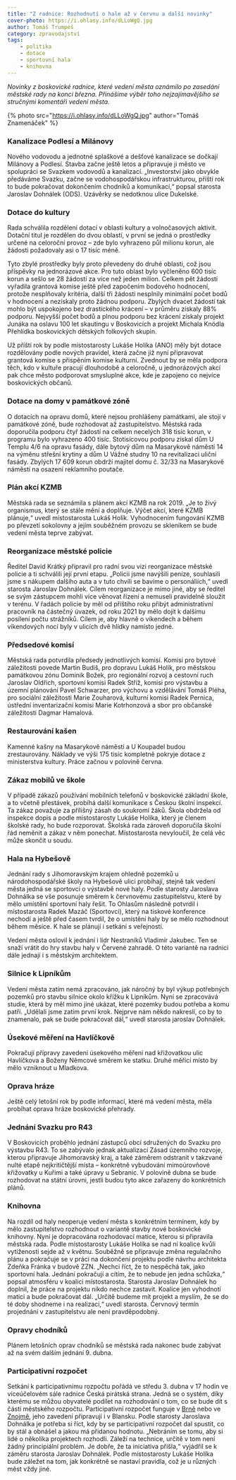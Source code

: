 ```yaml
---
title: "Z radnice: Rozhodnutí o hale až v červnu a další novinky"
cover-photo: https://i.ohlasy.info/dLLoWgQ.jpg
author: Tomáš Trumpeš
category: zpravodajství
tags:
    - politika
    - dotace
    - sportovní hala
    - knihovna
---
```


*Novinky z boskovické radnice, které vedení města oznámilo po zasedání městské rady na konci března. Přinášíme výběr toho nejzajímavějšího se stručnými komentáři vedení města.*

{% photo src="https://i.ohlasy.info/dLLoWgQ.jpg" author="Tomáš Znamenáček" %}

### Kanalizace Podlesí a Milánovy

Nového vodovodu a jednotné splaškové a dešťové kanalizace se dočkají Milánovy a Podlesí. Stavba začne ještě letos a připravuje ji město ve spolupráci se Svazkem vodovodů a kanalizací. „Investorství jako obvykle předáváme Svazku, začne se vodohospodářskou infrastrukturou, příští rok to bude pokračovat dokončením chodníků a komunikací,“ popsal starosta Jaroslav Dohnálek (ODS). Uzávěrky se nedotknou ulice Dukelské.

### Dotace do kultury

Rada schválila rozdělení dotací v oblasti kultury a volnočasových aktivit. Dotační titul je rozdělen do dvou oblastí, v první se jedná o prostředky určené na celoroční provoz – zde bylo vyhrazeno půl milionu korun, ale žádosti požadovaly asi o 17 tisíc méně.

Tyto zbylé prostředky byly proto převedeny do druhé oblasti, což jsou příspěvky na jednorázové akce. Pro tuto oblast bylo vyčleněno 600 tisíc korun a sešlo se 28 žádostí za více než jeden milion. Celkem pět žádostí vyřadila grantová komise ještě před započením bodového hodnocení, protože nesplňovaly kritéria, další tři žádosti nesplnily minimální počet bodů v hodnocení a nezískaly proto žádnou podporu. Zbylých dvacet žádostí tak mohlo být uspokojeno bez drastického krácení – v průměru získaly 88% podporu. Nejvyšší počet bodů a plnou podporu bez krácení získaly projekt Junáka na oslavu 100 let skautingu v Boskovicích a projekt Michala Knödla Přehlídka boskovických dětských folkových skupin. 

Už příští rok by podle místostarosty Lukáše Holíka (ANO) měly být dotace rozdělovány podle nových pravidel, která začne již nyní připravovat grantová komise s přispěním komise kulturní. Zvednout by se měla podpora těch, kdo v kultuře pracují dlouhodobě a celoročně, u jednorázových akcí pak chce město podporovat smysluplné akce, kde je zapojeno co nejvíce boskovických občanů.

### Dotace na domy v památkové zóně

O dotacích na opravu domů, které nejsou prohlášeny památkami, ale stojí v památkové zóně, bude rozhodovat až zastupitelstvo. Městská rada doporučila podporu čtyř žádostí na celkem necelých 318 tisíc korun, v programu bylo vyhrazeno 400 tisíc. Stotisícovou podporu získal dům U Templu 4/6 na opravu fasády, dále bytový dům na Masarykově náměstí 14 na výměnu střešní krytiny a dům U Vážné studny 10 na revitalizaci uliční fasády. Zbylých 17 609 korun obdrží majitel domu č. 32/33 na Masarykově náměstí na osazení reklamního poutače.

### Plán akcí KZMB

Městská rada se seznámila s plánem akcí KZMB na rok 2019. „Je to živý organismus, který se stále mění a doplňuje. Výčet akcí, které KZMB plánuje,“ uvedl místostarosta Lukáš Holík. Vyhodnocením fungování KZMB po převzetí sokolovny a jejím souběžném provozu se skleníkem se bude vedení města teprve zabývat. 

### Reorganizace městské policie

Ředitel David Krátký připravil pro radní svou vizi reorganizace městské policie a ti schválili její první etapu. „Policii jsme navýšili peníze, souhlasili jsme s nákupem dalšího auta a v tuto chvíli se bavíme o personáliích,“ uvedl starosta Jaroslav Dohnálek. Cílem reorganizace je mimo jiné, aby se ředitel se svým zástupcem mohli více věnovat řízení a nemuseli pravidelně sloužit v terénu. V řadách policie by měl od příštího roku přibýt administrativní pracovník na částečný úvazek, od roku 2021 by mělo dojít k dalšímu posílení počtu strážníků. Cílem je, aby hlavně o víkendech a během víkendových nocí byly v ulicích dvě hlídky namísto jedné.

### Předsedové komisí

Městská rada potvrdila předsedy jednotlivých komisí. Komisi pro bytové záležitosti povede Martin Budiš, pro dopravu Lukáš Holík, pro městskou památkovou zónu Dominik Božek, pro regionální rozvoj a cestovní ruch Jaroslav Oldřich, sportovní komisi Radek Stříž, komisi pro výstavbu a územní plánování Pavel Schwarzer, pro výchovu a vzdělávání Tomáš Pléha, pro sociální záležitosti Marie Zouharová, kulturní komisi Radek Pernica, ústřední inventarizační komisi Marie Kotrhonzová a sbor pro občanské záležitosti Dagmar Hamalová.

### Restaurování kašen

Kamenné kašny na Masarykově náměstí a U Koupadel budou zrestaurovány. Náklady ve výši 175 tisíc kompletně pokryje dotace z ministerstva kultury. Práce začnou v polovině června.

### Zákaz mobilů ve škole

V případě zákazů používání mobilních telefonů v boskovické základní škole, a to včetně přestávek, probíhá další komunikace s Českou školní inspekcí. Ta zákaz považuje za přílišný zásah do soukromí žáků. Škola obdržela od inspekce dopis a podle místostarosty Lukáše Holíka, který je členem školské rady, ho bude rozporovat. Školská rada zároveň doporučila školní řád neměnit a zákaz v něm ponechat. Místostarosta nevyloučil, že celá věc může skončit u soudu.

### Hala na Hybešově

Jednání rady s Jihomoravským krajem ohledně pozemků u národohospodářské školy na Hybešově ulici probíhají, stejně tak vedení města jedná se sportovci o výstavbě nové haly. Podle starosty Jaroslava Dohnálka se vše posunuje směrem k červnovému zastupitelstvu, které by mělo umístění sportovní haly řešit. To Ohlasům následně potvrdil i místostarosta Radek Mazáč (Sportovci), který na tiskové konference nechodí a ještě před časem tvrdil, že o umístění haly by se mělo rozhodnout během měsíce. K hale se plánují i setkání s veřejností.

Vedení města oslovil k jednání i lídr Nestraníků Vladimír Jakubec. Ten se snaží vrátit do hry stavbu haly v Červené zahradě. O této variantě na radnici dále jednají i s městským architektem.

### Silnice k Lipníkům

Vedení města zatím nemá zpracováno, jak náročný by byl výkup potřebných pozemků pro stavbu silnice okolo křížku k Lipníkům. Nyní se zpracovává studie, která by měl mimo jiné ukázat, které pozemky budou potřeba a komu patří. „Udělali jsme zatím první krok. Nejprve nám někdo nakreslí, co by to znamenalo, pak se bude pokračovat dál,“ uvedl starosta jaroslav Dohnálek.

### Úsekové měření na Havlíčkově

Pokračují přípravy zavedení úsekového měření nad křižovatkou ulic Havlíčkova a Boženy Němcové směrem ke statku. Druhé měřící místo by mělo vzniknout u Mladkova.

### Oprava hráze

Ještě celý letošní rok by podle informací, které má vedení města, měla probíhat oprava hráze boskovické přehrady. 

### Jednání Svazku pro R43

V Boskovicích proběhlo jednání zástupců obcí sdružených do Svazku pro výstavbu R43. To se zabývalo jednak aktualizací Zásad územního rozvoje, kterou připravuje Jihomoravský kraj, a také záměrem odstranit v takzvané nulté etapě nejkritičtější místa – konkrétně vybudování mimoúrovňové křižovatky u Kuřimi a také úpravy u Sebranic. V polovině dubna se bude rozhodovat na státní úrovni, jestli budou tyto akce zařazeny do konkrétních plánů.

### Knihovna

Na rozdíl od haly neoperuje vedení města s konkrétním termínem, kdy by mělo zastupitelstvo rozhodnout o variantě stavby nové boskovické knihovny. Nyní je dopracována rozhodovací matice, kterou si připravila městská rada. Podle místostarosty Lukáše Holíka se nad ní koalice kvůli vytíženosti sejde až v květnu. Souběžně se připravuje změna regulačního plánu a pokračuje se v práci na dokončení projektu podle návrhu architekta Zdeňka Fránka v budově ZZN. „Nechci říct, že to nespěchá tak, jako sportovní hala. Jednání pokračují a cítím, že to nebude jen jedna schůzka,“ popsal atmosféru v koalici místostarosta. Starosta Jaroslav Dohnálek ho doplnil, že práce na projektu nikdo nechce zastavit. Koalice jen vyhodnotí matici a bude pokračovat dál. „Určitě budeme mít projekt a myslím, že se do té doby shodneme i na realizaci,“ uvedl starosta. Červnový termín projednání v zastupitelstvu ale není pravděpodobný.

### Opravy chodníků

Plánem letošních oprav chodníků se městská rada nakonec bude zabývat až na svém dalším jednání 9. dubna.

### Participativní rozpočet

Setkání k participativnímu rozpočtu pořádá ve středu 3. dubna v 17 hodin ve víceúčelovém sále radnice Česká pirátská strana. Jedná se o systém, díky kterému se můžou obyvatelé podílet na rozhodování o tom, co se bude dít s částí městského rozpočtu. Participativní rozpočet funguje v [Brně](https://damenavas.brno.cz) nebo ve [Znojmě](http://www.znojmo-zdravemesto.cz/pr.html), jeho zavedení připravují i v Blansku. Podle starosty Jaroslava Dohnálka je potřeba si říct, kdy by se participativní rozpočet dal spustit, co by stál a obnášel a jakou má přidanou hodnotu. „Nebráním se tomu, aby si lidé o několika projektech rozhodli. Záleží na technice, určitě v tom není žádný principiální problém. Je dobře, že ta iniciativa přišla,“ vyjádřil se k záměru starosta Jaroslav Dohnálek. Podle místostarosty Lukáše Holíka bude záležet na tom, jak konkrétně se nastaví pravidla, což je u různých měst vždy jiné.
